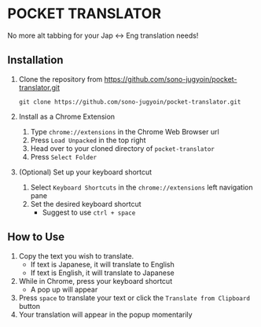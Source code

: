 
# POCKET TRANSLATOR

No more alt tabbing for your Jap <-> Eng translation needs!

  

## Installation

1. Clone the repository from https://github.com/sono-jugyoin/pocket-translator.git

	```
	git clone https://github.com/sono-jugyoin/pocket-translator.git
	```

2. Install as a Chrome Extension
	1.	 Type `chrome://extensions` in the Chrome Web Browser url
	2.	 Press `Load Unpacked` in the top right
	3.	 Head over to your cloned directory of `pocket-translator`
	4.	 Press `Select Folder`
3. (Optional) Set up your keyboard shortcut
	1. Select `Keyboard Shortcuts` in the `chrome://extensions` left navigation pane
	2. Set the desired keyboard shortcut
		- Suggest to use `ctrl + space`

## How to Use
1. Copy the text you wish to translate. 
	- If text is Japanese, it will translate to English
	- If text is English, it will translate to Japanese
2. While in Chrome, press your keyboard shortcut
	- A pop up will appear
3. Press `space` to translate your text or click the `Translate from Clipboard` button
4. Your translation will appear in the popup momentarily